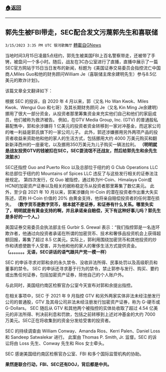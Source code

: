 ###  [:house:返回](README.md)
---


## 郭先生被FBI带走，SEC配合发文污蔑郭先生和喜联储
`3/15/2023 3:35 PM UTC 银河歌舞厅` [轉載自GNews](https://gnews.org/articles/1016575)

当地时间3月15日凌晨5点纽约，郭先生被美国FBI上百名警察带走，还被带了手铐，被盘问一个多小时。随后，战友在3C办公室进行了直播，直播中展示了一篇SEC官方网站于15日当日发布的新闻，标题为《美国证券交易委员会指控流亡中国商人Miles Guo和他的财务顾问William Je（喜联储主席余建明先生）参与8.5亿美元的欺诈计划》。

该篇文章全文翻译如下：

根据 SEC 的投诉，自 2020 年 4 月以来，郭（又名 Ho Wan Kwok、Miles Kwok、Wengui Guo 和七哥）及其长期财务顾问 Je（又名 Kin Ming Je余建明）挪用了很大一部分资金，从投资者那里筹集资金来充实他们自己和他们的家庭成员，他们被称为救济被告。 例如，在GTV Media Group, Inc. (GTV) 的普通股私募配售中，郭和余涉嫌将 1 亿美元的投资者资金转移到一家对冲基金，而这家公司的唯一利益是郭氏旗下的一家公司儿子。 此外，郭还涉嫌挪用另外两项产品的投资者收益来资助他和他的家人的生活方式，包括挪用大约 4000 万美元购买和翻新新泽西州的一座豪宅，以及挪用350万美元为儿子购买一辆法拉利。
**（明明就是战友投资GTV的钱被扣在SEC，SEC耍流氓不还战友，然后给郭先生和余先生泼脏水）**

SEC还指控 Guo and Puerto Rico 以及总部位于纽约的 G Club Operations LLC 和总部位于纽约的 Mountains of Spices LLC 违反了与这些发行相关的证券法注册规定。 第四次发行，仅 Guo 被指控，通过称为H-Coin、Himalaya Coin或HCN的加密资产证券以及相关的据称稳定币从投资者那里筹集了数亿美元。 此外，至少自 2021 年 10 月以来，郭某涉嫌向 H-Coin 的潜在投资者作出重大失实陈述，谎称 H-Coin 价值的 20% 由黄金支持，他将亲自赔偿投资者的任何潜在损失。
**（数字货币是数字货币，根本就不是证券，和证券有什么关系。哪里失实了，明明就是有黄金支持的啊，并且承诺亲自赔偿，天下有这种好事儿吗？郭先生是多好的一个人。）**

美国证券交易委员会执法部主任 Gurbir S. Grewal 表示：“我们指控郭是一名连环欺诈者，他通过向投资者承诺在所谓的加密货币、技术和奢侈品投资机会上获得超额回报，筹集了超过 8.5 亿美元。实际上，郭利用围绕加密货币和其他投资的炒作和诱惑使数千人受害，并为他和他的家人的奢侈生活方式提供资金。
**（。。。。。。。无语，SEC讲话的语气跟共产党一模一样）**

SEC 的申诉寻求对郭和余的永久禁令、没收非法所得、民事处罚以及高级职员和董事的禁令。  SEC 的申诉还寻求基于行为的禁令，禁止郭参与发行、购买、要约或出售任何证券，包括加密资产证券，除他自己的个人账户外。

与此同时，美国纽约南区检察官办公室今天宣布对郭和余提出指控。

在相关事项中，SEC 于 2021 年 9 月指控 GTV 和另外两家实体非法未经注册发行公司的普通股，GTV 及其母公司非法未经注册发行加密资产证券，称为 G-硬币或 G-Dollars。  SEC 随后从 GTV 和其他两个被指控的实体处收取了超过 4.54 亿美元的非法所得、判决前利息和罚款，包括之前转移到上述对冲基金的大约 7000 万美元。SEC正在将收集到的资金分发给受害的投资者。

SEC 的持续调查由 William Conway、Amanda Rios、Kerri Palen、Daniel Loss 和 Sandeep Satwalekar 进行。 此案由 Thomas P. Smith, Jr. 监督。SEC 的诉讼将由 Loss 先生、Conway 先生和 Rios 女士牵头。

SEC 感谢美国纽约南区检察官办公室、FBI 和多个国际监管机构的协助。

**果然是联合行动，FBI、SEC还有DOJ，背后都是中共。**
